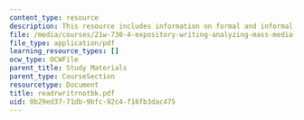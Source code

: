 ```yaml
---
content_type: resource
description: This resource includes information on formal and informal writings.
file: /media/courses/21w-730-4-expository-writing-analyzing-mass-media-spring-2001/0b29ed3771db9bfc92c4f16fb3dac475_readrwritrnotbk.pdf
file_type: application/pdf
learning_resource_types: []
ocw_type: OCWFile
parent_title: Study Materials
parent_type: CourseSection
resourcetype: Document
title: readrwritrnotbk.pdf
uid: 0b29ed37-71db-9bfc-92c4-f16fb3dac475
---
```


